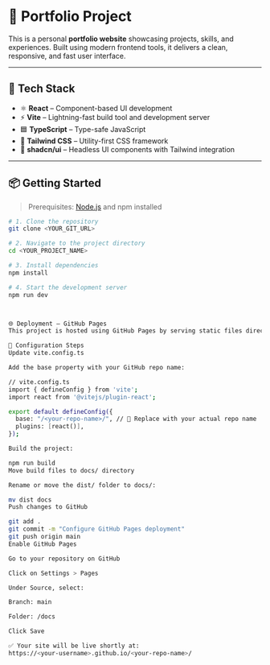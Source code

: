 # 💼 Portfolio Project

This is a personal **portfolio website** showcasing projects, skills, and experiences. Built using modern frontend tools, it delivers a clean, responsive, and fast user interface.

---

## 🚀 Tech Stack

- ⚛️ **React** – Component-based UI development  
- ⚡ **Vite** – Lightning-fast build tool and development server  
- 🟦 **TypeScript** – Type-safe JavaScript  
- 🎨 **Tailwind CSS** – Utility-first CSS framework  
- 🧱 **shadcn/ui** – Headless UI components with Tailwind integration

---

## 📦 Getting Started

> Prerequisites: [Node.js](https://nodejs.org/) and npm installed

```bash
# 1. Clone the repository
git clone <YOUR_GIT_URL>

# 2. Navigate to the project directory
cd <YOUR_PROJECT_NAME>

# 3. Install dependencies
npm install

# 4. Start the development server
npm run dev



🌐 Deployment – GitHub Pages
This project is hosted using GitHub Pages by serving static files directly from the main branch. No need for GitHub Actions or deploying to a separate branch.

🔧 Configuration Steps
Update vite.config.ts

Add the base property with your GitHub repo name:

// vite.config.ts
import { defineConfig } from 'vite';
import react from '@vitejs/plugin-react';

export default defineConfig({
  base: "/<your-repo-name>/", // 🔁 Replace with your actual repo name
  plugins: [react()],
});

Build the project:

npm run build
Move build files to docs/ directory

Rename or move the dist/ folder to docs/:

mv dist docs
Push changes to GitHub

git add .
git commit -m "Configure GitHub Pages deployment"
git push origin main
Enable GitHub Pages

Go to your repository on GitHub

Click on Settings > Pages

Under Source, select:

Branch: main

Folder: /docs

Click Save

✅ Your site will be live shortly at:
https://<your-username>.github.io/<your-repo-name>/
